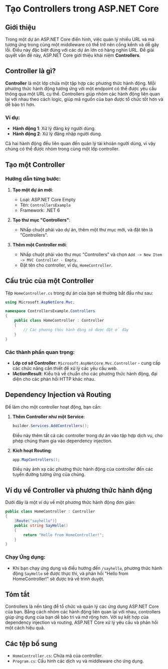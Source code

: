 
# Tạo Controllers trong ASP.NET Core

## Giới thiệu
Trong một dự án ASP.NET Core điển hình, việc quản lý nhiều URL và mã tương ứng trong cùng một middleware có thể trở nên cồng kềnh và dễ gây lỗi. Điều này đặc biệt đúng với các dự án lớn có hàng nghìn URL. Để giải quyết vấn đề này, ASP.NET Core giới thiệu khái niệm **Controllers**.

## Controller là gì?
**Controller** là một lớp chứa một tập hợp các phương thức hành động. Mỗi phương thức hành động tương ứng với một endpoint có thể được yêu cầu thông qua một URL cụ thể. Controllers giúp nhóm các hành động liên quan lại với nhau theo cách logic, giúp mã nguồn của bạn được tổ chức tốt hơn và dễ bảo trì hơn.

### Ví dụ:
- **Hành động 1**: Xử lý đăng ký người dùng.
- **Hành động 2**: Xử lý đăng nhập người dùng.

Cả hai hành động đều liên quan đến quản lý tài khoản người dùng, vì vậy chúng có thể được nhóm trong cùng một lớp controller.

## Tạo một Controller
### Hướng dẫn từng bước:
1. **Tạo một dự án mới**: 
   - Loại: ASP.NET Core Empty
   - Tên: `ControllersExample`
   - Framework: .NET 6

2. **Tạo thư mục "Controllers"**: 
   - Nhấp chuột phải vào dự án, thêm một thư mục mới, và đặt tên là "Controllers".

3. **Thêm một Controller mới**: 
   - Nhấp chuột phải vào thư mục "Controllers" và chọn `Add -> New Item -> MVC Controller - Empty`.
   - Đặt tên cho controller, ví dụ, `HomeController`.

## Cấu trúc của một Controller
Tệp `HomeController.cs` trong dự án của bạn sẽ thường bắt đầu như sau:

```csharp
using Microsoft.AspNetCore.Mvc;

namespace ControllersExample.Controllers
{
    public class HomeController : Controller
    {
        // Các phương thức hành động sẽ được đặt ở đây
    }
}
```

### Các thành phần quan trọng:
- **Lớp cơ sở Controller**: `Microsoft.AspNetCore.Mvc.Controller` - cung cấp các chức năng cần thiết để xử lý các yêu cầu web.
- **IActionResult**: Kiểu trả về chuẩn cho các phương thức hành động, đại diện cho các phản hồi HTTP khác nhau.

## Dependency Injection và Routing
Để làm cho một controller hoạt động, bạn cần:
1. **Thêm Controller như một Service**: 
   ```csharp
   builder.Services.AddControllers();
   ```
   Điều này thêm tất cả các controller trong dự án vào tập hợp dịch vụ, cho phép chúng tham gia vào dependency injection.

2. **Kích hoạt Routing**:
   ```csharp
   app.MapControllers();
   ```
   Điều này ánh xạ các phương thức hành động của controller đến các tuyến đường tương ứng của chúng.

## Ví dụ về Controller và phương thức hành động
Dưới đây là một ví dụ về một phương thức hành động đơn giản:

```csharp
public class HomeController : Controller
{
    [Route("sayhello")]
    public string SayHello()
    {
        return "Hello from HomeController!";
    }
}
```

### Chạy Ứng dụng:
- Khi bạn chạy ứng dụng và điều hướng đến `/sayhello`, phương thức hành động `SayHello` sẽ được thực thi, và phản hồi "Hello from HomeController!" sẽ được trả về trình duyệt.

## Tóm tắt
Controllers là nền tảng để tổ chức và quản lý các ứng dụng ASP.NET Core của bạn. Bằng cách nhóm các hành động liên quan lại với nhau, controllers giúp ứng dụng của bạn dễ bảo trì và mở rộng hơn. Với sự kết hợp của dependency injection và routing, ASP.NET Core xử lý yêu cầu và phản hồi một cách hiệu quả.

## Các tệp bổ sung
- `HomeController.cs`: Chứa mã của controller.
- `Program.cs`: Cấu hình các dịch vụ và middleware cho ứng dụng.
